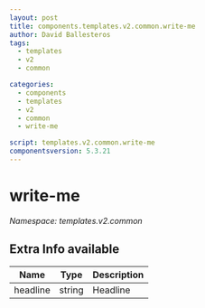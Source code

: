 ```yaml
---
layout: post
title: components.templates.v2.common.write-me
author: David Ballesteros
tags:
  - templates
  - v2
  - common

categories:
  - components
  - templates
  - v2
  - common
  - write-me

script: templates.v2.common.write-me
componentsversion: 5.3.21
---
```

# write-me

*Namespace: templates.v2.common*

## Extra Info available

| Name | Type | Description |
| --- | --- | --- |
| headline | string | Headline |